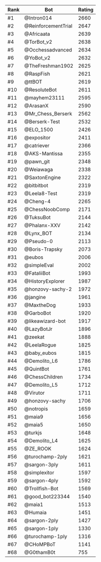 Rank|Bot|Rating
---|---|---
#1|@Intron014|2660
#2|@ReinforcementTrial|2647
#3|@Africaata|2639
#4|@TorBot_v2|2638
#5|@Occhessadvanced|2634
#6|@YoBot_v2|2632
#7|@TheFreshman1902|2625
#8|@RaspFish|2621
#9|@ttBOT|2619
#10|@ResoluteBot|2611
#11|@mayhem23111|2595
#12|@ArasanX|2590
#13|@Mr_Chess_Berserk|2562
#14|@Berserk-Test|2532
#15|@ELO_1500|2426
#16|@expositor|2411
#17|@catriever|2366
#18|@AKS-Mantissa|2355
#19|@pawn_git|2348
#20|@Weiawaga|2338
#21|@SaxtonEngine|2322
#22|@bitbitbot|2319
#23|@Leela8-Test|2319
#24|@Cheng-4|2265
#25|@ChessNoobComp|2171
#26|@TuksuBot|2144
#27|@Phalanx-XXV|2142
#28|@Lynx_BOT|2134
#29|@Pseudo-0|2113
#30|@Boris-Trapsky|2073
#31|@eubos|2006
#32|@simpleEval|2002
#33|@FataliiBot|1993
#34|@HistoryExplorer|1987
#35|@honzovy-sachy-2|1972
#36|@jangine|1961
#37|@MaxtheDog|1933
#38|@GarboBot|1920
#39|@likeawizard-bot|1917
#40|@LazyBotJr|1896
#41|@zeekat|1888
#42|@LeelaRogue|1825
#43|@baby_eubos|1815
#44|@Demolito_L6|1786
#45|@QuintBot|1761
#46|@ChessChildren|1734
#47|@Demolito_L5|1712
#48|@Virutor|1711
#49|@honzovy-sachy|1706
#50|@notropis|1659
#51|@maia9|1656
#52|@maia5|1650
#53|@turkjs|1648
#54|@Demolito_L4|1625
#55|@ZE_ROOK|1624
#56|@turochamp-2ply|1621
#57|@sargon-3ply|1611
#58|@simplexitor|1597
#59|@sargon-4ply|1592
#60|@Trollfish-Bot|1569
#61|@good_bot223344|1540
#62|@maia1|1513
#63|@Humaia|1451
#64|@sargon-2ply|1427
#65|@sargon-1ply|1330
#66|@turochamp-1ply|1316
#67|@CHoMPBoT|1141
#68|@G0thamB0t|755
